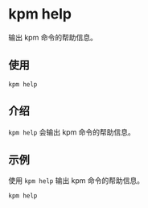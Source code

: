 # kpm help

输出 kpm 命令的帮助信息。

## 使用

```shell
kpm help
```

## 介绍

`kpm help` 会输出 kpm 命令的帮助信息。

## 示例

使用 `kpm help` 输出 kpm 命令的帮助信息。

```shell
kpm help
```
